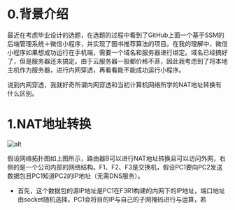 # 0.背景介绍

最近在考虑毕业设计的选题，在选题的过程中看到了GitHub上面一个基于SSM的后端管理系统＋微信小程序，并实现了图书推荐算法的项目。在我的理解中，微信小程序如果想成功运行在手机端，需要一个域名和服务器进行绑定。域名已经搞好了，但是服务器还未搞定。由于云服务器一般都价格不菲，因此我考虑到了将本地主机作为服务器，进行内网穿透，再看看能不能成功运行小程序。

说到内网穿透，我就好奇所谓内网穿透和当初计算机网络所学的NAT地址转换有什么区别。

# 1.NAT地址转换

![alt ](D:\MyDocuments\GitHub\Note\杂项\images\NATandIntranetpenetration.png) 

假设网络拓扑图如上图所示，路由器B可以进行NAT地址转换且可以访问外网，右侧的是一个公司内部的网络结构。F1、F2、F3是交换机，假设PC1要向PC2发送数据包且PC1知道PC2的IP地址（无需DNS服务）。

* 首先，这个数据包的源IP地址是PC1在F3R1构建的内网下的IP地址，端口地址由socket随机选择。PC1会将目的IP与自己的子网掩码进行与运算，若

